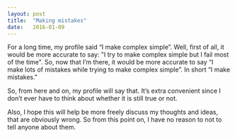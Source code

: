 ```yaml
---
layout: post
title:  "Making mistakes"
date:   2016-01-09
---
```


For a long time, my profile said “I make complex simple”.
Well, first of all, it would be more accurate to say: "I try to make complex simple but I fail most of the time".
So, now that I’m there, it would be more accurate to say “I make lots of mistakes while trying to make complex simple”.
In short “I make mistakes."

So, from here and on, my profile will say that.
It’s extra convenient since I don’t ever have to think about whether it is still true or not.

Also, I hope this will help be more freely discuss my thoughts and ideas, that are obviously wrong.
So from this point on, I have no reason to not to tell anyone about them.

